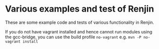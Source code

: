 # Various examples and test of Renjin

These are some example code and tests of various functionality in Renjin.

If you do not have vagrant installed and hence cannot run 
modules using the gcc-bridge, you can use the build profile `no-vagrant` e.g.
`mvn -P no-vagrant install`